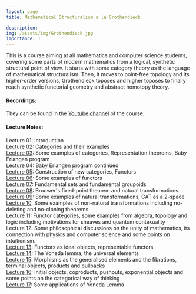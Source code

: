 ```yaml
---
layout: page
title: Mathematical Structuralism a la Grothendieck

description:
img: /assets/img/Grothendieck.jpg
importance: 1
---
```


This is a course aiming at all mathematics and computer science students, covering some parts of modern mathematics from a logical, synthetic structural point of view. It starts with some category theory as the language of mathematical structuralism. Then, it moves to point-free topology and its higher-order versions, Grothendieck toposes and higher toposes to finally reach synthetic functorial geometry and abstract homotopy theory.

#### Recordings:

They can be found in the [Youtube channel](https://www.youtube.com/channel/UCSHENrh8wDNs92j23JspaCQ?view_as=subscriber) of the course.

#### Lecture Notes:

Lecture 01: Introduction   
[Lecture 02](/assets/pdf/02.pdf): Categories and their examples      
[Lecture 03](/assets/pdf/03.pdf): Some examples of categories, Representation theorems, Baby Erlangen program      
[Lecture 04](/assets/pdf/04.pdf): Baby Erlangen program continued       
[Lecture 05](/assets/pdf/05.pdf): Construction of new categories, Functors  
[Lecture 06](/assets/pdf/06.pdf): Some examples of functors  
[Lecture 07](/assets/pdf/07.pdf): Fundamental sets and fundamental groupoids  
[Lecture 08](/assets/pdf/08.pdf): Brouwer's fixed-point theorem and natural transformations  
[Lecture 09](/assets/pdf/09.pdf): Some examples of natural transformations, CAT as a 2-space        
[Lecture 10](/assets/pdf/10.pdf): Some examples of non-natural transformations including no-deleting and no-cloning theorems        
[Lecture 11](/assets/pdf/11.pdf): Functor categories, some examples from algebra, topology and logic including motivations for sheaves and quantum contexuality  
Lecture 12: Some philosophical discussions on the unity of mathematics, its connection with physics and computer science and some points on intuitionism.  
[Lecture 13](/assets/pdf/13.pdf): Functors as ideal objects, representable functors     
[Lecture 14](/assets/pdf/14.pdf): The Yoneda lemma, the universal elements       
[Lecture 15](/assets/pdf/15.pdf): Morphisms as the generalised elements and the fibrations, terminal objects, products and pullbacks  
[Lecture 16](/assets/pdf/16.pdf): Initial objects, coproducts, pushouts, exponential objects and some points on the categorical way of thinking    
[Lecture 17](/assets/pdf/17.pdf): Some applications of Yoneda Lemma               
  


   

   
 
